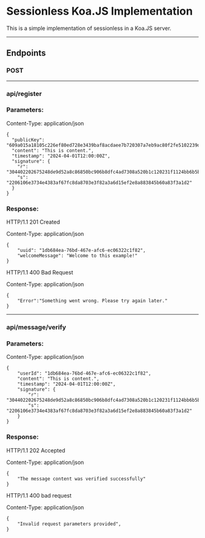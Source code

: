 # Sessionless Koa.JS Implementation

This is a simple implementation of sessionless in a Koa.JS server.

---

## Endpoints

### POST

---

### api/register

### Parameters:

Content-Type: application/json

```
{
  "publicKey": "609a015a18105c226ef80ed728e3439baf8acdaee7b720307a7eb9ac80f2fe5102239dd9feab7fa7fc81f76d85c86d2c8d3c683d9dcffb0ca393be62041fac839a296cffee915606d42f316ac3c56c83",
  "content": "This is content.",
  "timestamp": "2024-04-01T12:00:00Z",
  "signature": {
    "r": "304402202675248de9d52a8c86850bc906b8dfc4ad7308a520b1c120231f1124bb6b5b4d",
    "s": "2206106e3734e4383af67fc8da8703e3f82a3a6d15ef2e8a883845b60a83f3a1d2"
  }
}

```

### Response:

HTTP/1.1 201 Created

Content-Type: application/json

```
{
    "uuid": "1db684ea-76bd-467e-afc6-ec06322c1f82",
    "welcomeMessage": "Welcome to this example!"
}
```

HTTP/1.1 400 Bad Request

Content-Type: application/json

```
{
    "Error":"Something went wrong. Please try again later."
}
```

---

### api/message/verify

### Parameters:

Content-Type: application/json

```
{
    "userId": "1db684ea-76bd-467e-afc6-ec06322c1f82",
    "content": "This is content.",
    "timestamp": "2024-04-01T12:00:00Z",
    "signature": {
        "r": "304402202675248de9d52a8c86850bc906b8dfc4ad7308a520b1c120231f1124bb6b5b4d",
        "s": "2206106e3734e4383af67fc8da8703e3f82a3a6d15ef2e8a883845b60a83f3a1d2"
    }
}
```

### Response:

HTTP/1.1 202 Accepted

Content-Type: application/json

```
{
    "The message content was verified successfully"
}
```

HTTP/1.1 400 bad request

Content-Type: application/json

```
{
    "Invalid request parameters provided",
}
```


